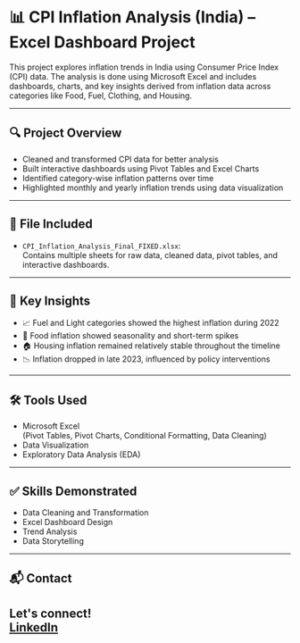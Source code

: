 # 📊 CPI Inflation Analysis (India) – Excel Dashboard Project

This project explores inflation trends in India using Consumer Price Index (CPI) data. The analysis is done using Microsoft Excel and includes dashboards, charts, and key insights derived from inflation data across categories like Food, Fuel, Clothing, and Housing.

---

## 🔍 Project Overview

- Cleaned and transformed CPI data for better analysis
- Built interactive dashboards using Pivot Tables and Excel Charts
- Identified category-wise inflation patterns over time
- Highlighted monthly and yearly inflation trends using data visualization

---

## 📁 File Included

- `CPI_Inflation_Analysis_Final_FIXED.xlsx`:  
  Contains multiple sheets for raw data, cleaned data, pivot tables, and interactive dashboards.

---

## 📌 Key Insights

- 📈 Fuel and Light categories showed the highest inflation during 2022
- 🍚 Food inflation showed seasonality and short-term spikes
- 🏠 Housing inflation remained relatively stable throughout the timeline
- 📉 Inflation dropped in late 2023, influenced by policy interventions

---

## 🛠 Tools Used

- Microsoft Excel  
  (Pivot Tables, Pivot Charts, Conditional Formatting, Data Cleaning)
- Data Visualization
- Exploratory Data Analysis (EDA)

---

## ✅ Skills Demonstrated

- Data Cleaning and Transformation
- Excel Dashboard Design
- Trend Analysis
- Data Storytelling

---

## 📬 Contact

Let's connect!  
[LinkedIn](https://www.linkedin.com/in/rahul-esampally-927473189?utm_source=share&utm_campaign=share_via&utm_content=profile&utm_medium=android_app)
---
